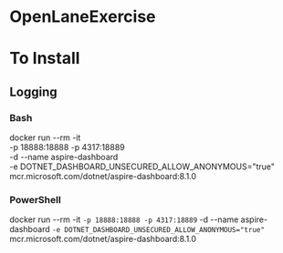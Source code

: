 # OpenLaneExercise

# To Install

## Logging

### Bash
docker run --rm -it \
    -p 18888:18888 -p 4317:18889 \
    -d --name aspire-dashboard \
    -e DOTNET_DASHBOARD_UNSECURED_ALLOW_ANONYMOUS="true" \
    mcr.microsoft.com/dotnet/aspire-dashboard:8.1.0

### PowerShell
docker run --rm -it `
    -p 18888:18888 -p 4317:18889 `
    -d --name aspire-dashboard `
    -e DOTNET_DASHBOARD_UNSECURED_ALLOW_ANONYMOUS="true" `
    mcr.microsoft.com/dotnet/aspire-dashboard:8.1.0